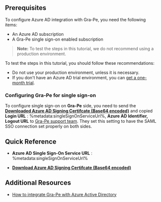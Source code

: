 ## Prerequisites

To configure Azure AD integration with Gra-Pe, you need the following items:

- An Azure AD subscription
- A Gra-Pe single sign-on enabled subscription

> **Note:**
> To test the steps in this tutorial, we do not recommend using a production environment.

To test the steps in this tutorial, you should follow these recommendations:

- Do not use your production environment, unless it is necessary.
- If you don't have an Azure AD trial environment, you can [get a one-month trial](https://azure.microsoft.com/pricing/free-trial/).

### Configuring Gra-Pe for single sign-on

To configure single sign-on on **Gra-Pe** side, you need to send the **[Downloaded Azure AD Signing Certifcate (Base64 encoded)](%metadata:certificateDownloadBase64Url%)** and copied **Login URL** : %metadata:singleSignOnServiceUrl%, **Azure AD Identifier, Logout URL** to [Gra-Pe support team](https://www.toppantravel.com/inquiry/). They set this setting to have the SAML SSO connection set properly on both sides.

## Quick Reference

* **Azure AD Single Sign-On Service URL** : %metadata:singleSignOnServiceUrl%

* **[Download Azure AD Signing Certifcate (Base64 encoded)](%metadata:certificateDownloadBase64Url%)**


## Additional Resources

* [How to integrate Gra-Pe with Azure Active Directory](https://docs.microsoft.com/azure/active-directory/saas-apps/grape-tutorial)
